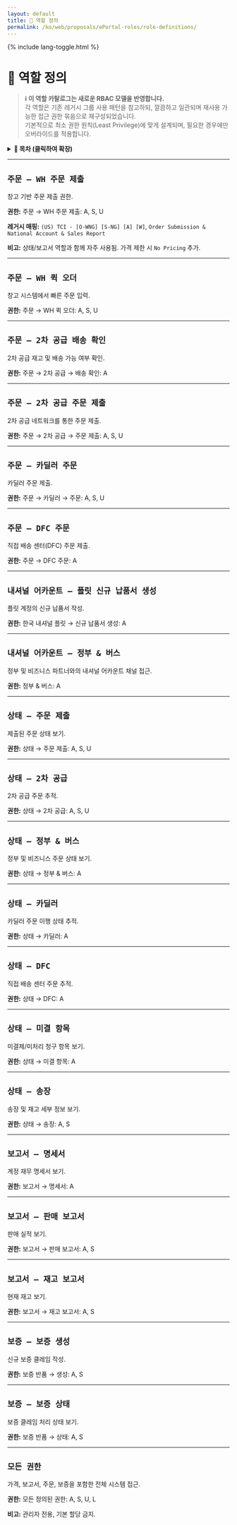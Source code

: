 ```yaml
---
layout: default
title: 📘 역할 정의
permalink: /ko/web/proposals/ePortal-roles/role-definitions/
---
```


<link rel="stylesheet" href="{{ '/assets/css/custom.css' | relative_url }}">
{% include lang-toggle.html %}

# 📘 역할 정의

> **ℹ️ 이 역할 카탈로그는 새로운 RBAC 모델을 반영합니다.**  
> 각 역할은 기존 레거시 그룹 사용 패턴을 참고하되, 깔끔하고 일관되며 재사용 가능한 접근 권한 묶음으로 재구성되었습니다.  
> 기본적으로 최소 권한 원칙(Least Privilege)에 맞게 설계되며, 필요한 경우에만 오버라이드를 적용합니다.

<details>
  <summary><strong>📑 목차 (클릭하여 확장)</strong></summary>
  <div markdown="1">

- [`주문 – WH 주문 제출`](#order--wh-order-submission)
- [`주문 – WH 퀵 오더`](#order--wh-quick-order)
- [`주문 – 2차 공급 배송 확인`](#order--secondary-supply-delivery-check)
- [`주문 – 2차 공급 주문 제출`](#order--secondary-supply-submission)
- [`주문 – 카딜러 주문`](#order--car-dealer-order)
- [`주문 – DFC 주문`](#order--dfc-order)
- [`내셔널 어카운트 – 플릿 신규 납품서 생성`](#national-account--fleet-create-a-new-delivery-receipt)
- [`내셔널 어카운트 – 정부 & 버스`](#national-account--govt--bus)
- [`상태 – 주문 제출`](#status--order-submission)
- [`상태 – 2차 공급`](#status--secondary-supply)
- [`상태 – 정부 & 버스`](#status--govt--bus)
- [`상태 – 카딜러`](#status--car-dealer)
- [`상태 – DFC`](#status--dfc)
- [`상태 – 미결 항목`](#status--open-items)
- [`상태 – 송장`](#status--invoice)
- [`보고서 – 명세서`](#report--statement)
- [`보고서 – 판매 보고서`](#report--sales-report)
- [`보고서 – 재고 보고서`](#report--stock-report)
- [`보증 – 보증 생성`](#warranty--create-warranty)
- [`보증 – 보증 상태`](#warranty--warranty-status)
- [`모든 권한`](#all-permissions)

  </div>
</details>

---

## `주문 – WH 주문 제출`
창고 기반 주문 제출 권한.  

**권한:** 주문 → WH 주문 제출: A, S, U  

**레거시 매핑:** `(US) TCI - [O-WNG] [S-NG] [A] [W]`, `Order Submission & National Account & Sales Report`  

**비고:** 상태/보고서 역할과 함께 자주 사용됨. 가격 제한 시 `No Pricing` 추가.

---

## `주문 – WH 퀵 오더`
창고 시스템에서 빠른 주문 입력.  

**권한:** 주문 → WH 퀵 오더: A, S, U  

---

## `주문 – 2차 공급 배송 확인`
2차 공급 재고 및 배송 가능 여부 확인.  

**권한:** 주문 → 2차 공급 → 배송 확인: A  

---

## `주문 – 2차 공급 주문 제출`
2차 공급 네트워크를 통한 주문 제출.  

**권한:** 주문 → 2차 공급 → 주문 제출: A, S, U  

---

## `주문 – 카딜러 주문`
카딜러 주문 제출.  

**권한:** 주문 → 카딜러 → 주문: A, S, U  

---

## `주문 – DFC 주문`
직접 배송 센터(DFC) 주문 제출.  

**권한:** 주문 → DFC 주문: A  

---

## `내셔널 어카운트 – 플릿 신규 납품서 생성`
플릿 계정의 신규 납품서 작성.  

**권한:** 한국 내셔널 플릿 → 신규 납품서 생성: A  

---

## `내셔널 어카운트 – 정부 & 버스`
정부 및 비즈니스 파트너와의 내셔널 어카운트 채널 접근.  

**권한:** 정부 & 버스: A  

---

## `상태 – 주문 제출`
제출된 주문 상태 보기.  

**권한:** 상태 → 주문 제출: A, S, U  

---

## `상태 – 2차 공급`
2차 공급 주문 추적.  

**권한:** 상태 → 2차 공급: A, S, U  

---

## `상태 – 정부 & 버스`
정부 및 비즈니스 주문 상태 보기.  

**권한:** 상태 → 정부 & 버스: A  

---

## `상태 – 카딜러`
카딜러 주문 이행 상태 추적.  

**권한:** 상태 → 카딜러: A  

---

## `상태 – DFC`
직접 배송 센터 주문 추적.  

**권한:** 상태 → DFC: A  

---

## `상태 – 미결 항목`
미결제/미처리 청구 항목 보기.  

**권한:** 상태 → 미결 항목: A  

---

## `상태 – 송장`
송장 및 재고 세부 정보 보기.  

**권한:** 상태 → 송장: A, S  

---

## `보고서 – 명세서`
계정 재무 명세서 보기.  

**권한:** 보고서 → 명세서: A  

---

## `보고서 – 판매 보고서`
판매 실적 보기.  

**권한:** 보고서 → 판매 보고서: A, S  

---

## `보고서 – 재고 보고서`
현재 재고 보기.  

**권한:** 보고서 → 재고 보고서: A, S  

---

## `보증 – 보증 생성`
신규 보증 클레임 작성.  

**권한:** 보증 반품 → 생성: A, S  

---

## `보증 – 보증 상태`
보증 클레임 처리 상태 보기.  

**권한:** 보증 반품 → 상태: A, S  

---

## `모든 권한`
가격, 보고서, 주문, 보증을 포함한 전체 시스템 접근.  

**권한:** 모든 정의된 권한: A, S, U, L  

**비고:** 관리자 전용, 기본 할당 금지.
